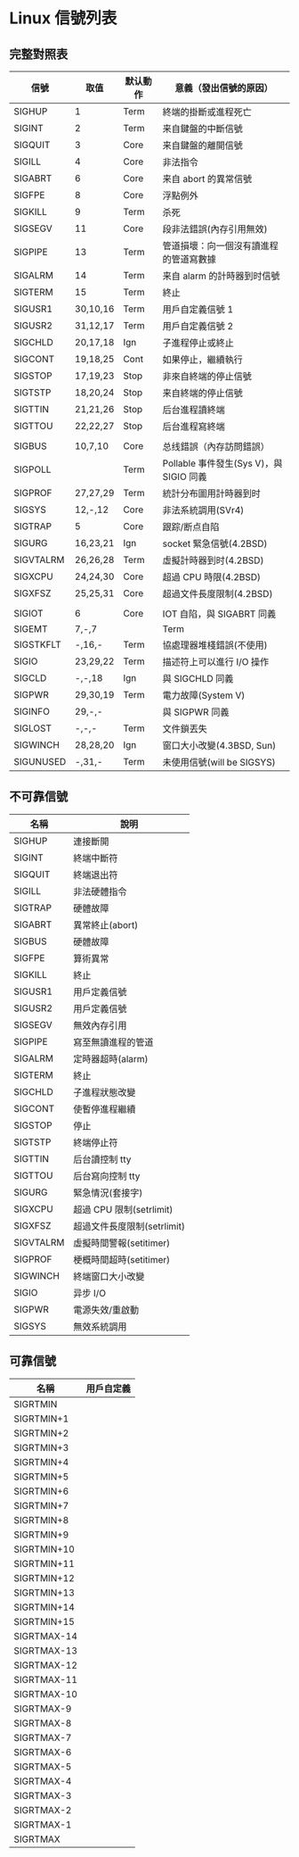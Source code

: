 # Linux 信號列表

## 完整對照表

| 信號      | 取值     | 默认動作 | 意義（發出信號的原因）                  |
| --------- | -------- | -------- | --------------------------------------- |
| SIGHUP    | 1        | Term     | 終端的掛斷或進程死亡                    |
| SIGINT    | 2        | Term     | 来自鍵盤的中斷信號                      |
| SIGQUIT   | 3        | Core     | 来自鍵盤的離開信號                      |
| SIGILL    | 4        | Core     | 非法指令                                |
| SIGABRT   | 6        | Core     | 来自 abort 的異常信號                   |
| SIGFPE    | 8        | Core     | 浮點例外                                |
| SIGKILL   | 9        | Term     | 杀死                                    |
| SIGSEGV   | 11       | Core     | 段非法錯誤(內存引用無效)                |
| SIGPIPE   | 13       | Term     | 管道損壞：向一個沒有讀進程的管道寫數據  |
| SIGALRM   | 14       | Term     | 来自 alarm 的計時器到时信號             |
| SIGTERM   | 15       | Term     | 終止                                    |
| SIGUSR1   | 30,10,16 | Term     | 用戶自定義信號 1                        |
| SIGUSR2   | 31,12,17 | Term     | 用戶自定義信號 2                        |
| SIGCHLD   | 20,17,18 | Ign      | 子進程停止或終止                        |
| SIGCONT   | 19,18,25 | Cont     | 如果停止，繼續執行                      |
| SIGSTOP   | 17,19,23 | Stop     | 非來自終端的停止信號                    |
| SIGTSTP   | 18,20,24 | Stop     | 来自終端的停止信號                      |
| SIGTTIN   | 21,21,26 | Stop     | 后台進程讀終端                          |
| SIGTTOU   | 22,22,27 | Stop     | 后台進程寫終端                          |
|           |          |          |                                         |
| SIGBUS    | 10,7,10  | Core     | 总线錯誤（內存訪問錯誤）                |
| SIGPOLL   |          | Term     | Pollable 事件發生(Sys V)，與 SIGIO 同義 |
| SIGPROF   | 27,27,29 | Term     | 統計分布圖用計時器到时                  |
| SIGSYS    | 12,-,12  | Core     | 非法系統調用(SVr4)                      |
| SIGTRAP   | 5        | Core     | 跟踪/断点自陷                           |
| SIGURG    | 16,23,21 | Ign      | socket 緊急信號(4.2BSD)                 |
| SIGVTALRM | 26,26,28 | Term     | 虛擬計時器到时(4.2BSD)                  |
| SIGXCPU   | 24,24,30 | Core     | 超過 CPU 時限(4.2BSD)                   |
| SIGXFSZ   | 25,25,31 | Core     | 超過文件長度限制(4.2BSD)                |
|           |          |          |                                         |
| SIGIOT    | 6        | Core     | IOT 自陷，與 SIGABRT 同義               |
| SIGEMT    | 7,-,7    |          | Term                                    |
| SIGSTKFLT | -,16,-   | Term     | 協處理器堆棧錯誤(不使用)                |
| SIGIO     | 23,29,22 | Term     | 描述符上可以進行 I/O 操作               |
| SIGCLD    | -,-,18   | Ign      | 與 SIGCHLD 同義                         |
| SIGPWR    | 29,30,19 | Term     | 電力故障(System V)                      |
| SIGINFO   | 29,-,-   |          | 與 SIGPWR 同義                          |
| SIGLOST   | -,-,-    | Term     | 文件鎖丟失                              |
| SIGWINCH  | 28,28,20 | Ign      | 窗口大小改變(4.3BSD, Sun)               |
| SIGUNUSED | -,31,-   | Term     | 未使用信號(will be SIGSYS)              |

## 不可靠信號

| 名稱      | 說明                        |
| --------- | --------------------------- |
| SIGHUP    | 連接斷開                    |
| SIGINT    | 終端中斷符                  |
| SIGQUIT   | 終端退出符                  |
| SIGILL    | 非法硬體指令                |
| SIGTRAP   | 硬體故障                    |
| SIGABRT   | 異常終止(abort)             |
| SIGBUS    | 硬體故障                    |
| SIGFPE    | 算術異常                    |
| SIGKILL   | 終止                        |
| SIGUSR1   | 用戶定義信號                |
| SIGUSR2   | 用戶定義信號                |
| SIGSEGV   | 無效內存引用                |
| SIGPIPE   | 寫至無讀進程的管道          |
| SIGALRM   | 定時器超時(alarm)           |
| SIGTERM   | 終止                        |
| SIGCHLD   | 子進程狀態改變              |
| SIGCONT   | 使暫停進程繼續              |
| SIGSTOP   | 停止                        |
| SIGTSTP   | 終端停止符                  |
| SIGTTIN   | 后台讀控制 tty              |
| SIGTTOU   | 后台寫向控制 tty            |
| SIGURG    | 緊急情況(套接字)            |
| SIGXCPU   | 超過 CPU 限制(setrlimit)    |
| SIGXFSZ   | 超過文件長度限制(setrlimit) |
| SIGVTALRM | 虛擬時間警報(setitimer)     |
| SIGPROF   | 梗概時間超時(setitimer)     |
| SIGWINCH  | 終端窗口大小改變            |
| SIGIO     | 异步 I/O                    |
| SIGPWR    | 電源失效/重啟動             |
| SIGSYS    | 無效系統調用                |

## 可靠信號

| 名稱        | 用戶自定義 |
| ----------- | ---------- |
| SIGRTMIN    |            |
| SIGRTMIN+1  |            |
| SIGRTMIN+2  |            |
| SIGRTMIN+3  |            |
| SIGRTMIN+4  |            |
| SIGRTMIN+5  |            |
| SIGRTMIN+6  |            |
| SIGRTMIN+7  |            |
| SIGRTMIN+8  |            |
| SIGRTMIN+9  |            |
| SIGRTMIN+10 |            |
| SIGRTMIN+11 |            |
| SIGRTMIN+12 |            |
| SIGRTMIN+13 |            |
| SIGRTMIN+14 |            |
| SIGRTMIN+15 |            |
| SIGRTMAX-14 |            |
| SIGRTMAX-13 |            |
| SIGRTMAX-12 |            |
| SIGRTMAX-11 |            |
| SIGRTMAX-10 |            |
| SIGRTMAX-9  |            |
| SIGRTMAX-8  |            |
| SIGRTMAX-7  |            |
| SIGRTMAX-6  |            |
| SIGRTMAX-5  |            |
| SIGRTMAX-4  |            |
| SIGRTMAX-3  |            |
| SIGRTMAX-2  |            |
| SIGRTMAX-1  |            |
| SIGRTMAX    |            |
